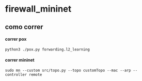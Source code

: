 # firewall_mininet

## como correr

#### correr pox
`python3 ./pox.py forwarding.l2_learning`

#### correr mininet

`sudo mn --custom src/topo.py --topo customTopo --mac --arp --controller remote`